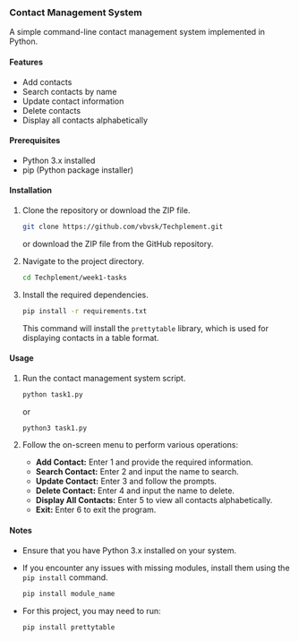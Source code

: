 ### Contact Management System

A simple command-line contact management system implemented in Python.

#### Features
- Add contacts
- Search contacts by name
- Update contact information
- Delete contacts
- Display all contacts alphabetically

#### Prerequisites
- Python 3.x installed
- pip (Python package installer)

#### Installation

1. Clone the repository or download the ZIP file.

    ```bash
    git clone https://github.com/vbvsk/Techplement.git
    ```

    or download the ZIP file from the GitHub repository.

2. Navigate to the project directory.

    ```bash
    cd Techplement/week1-tasks
    ```

3. Install the required dependencies.

    ```bash
    pip install -r requirements.txt
    ```

    This command will install the `prettytable` library, which is used for displaying contacts in a table format.

#### Usage

1. Run the contact management system script.

    ```bash
    python task1.py
    ```

    or

    ```bash
    python3 task1.py
    ```

2. Follow the on-screen menu to perform various operations:

   - **Add Contact:** Enter 1 and provide the required information.
   - **Search Contact:** Enter 2 and input the name to search.
   - **Update Contact:** Enter 3 and follow the prompts.
   - **Delete Contact:** Enter 4 and input the name to delete.
   - **Display All Contacts:** Enter 5 to view all contacts alphabetically.
   - **Exit:** Enter 6 to exit the program.

#### Notes

- Ensure that you have Python 3.x installed on your system.
- If you encounter any issues with missing modules, install them using the `pip install` command.

    ```bash
    pip install module_name
    ```

- For this project, you may need to run:

    ```bash
    pip install prettytable
    ```
